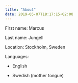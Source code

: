 ```yaml
---
title: "About"
date: 2019-05-07T18:17:15+02:00
---
```

First name: Marcus

Last name: Jungell

Location: Stockholm, Sweden

Languages:

* English

* Swedish (mother tongue)